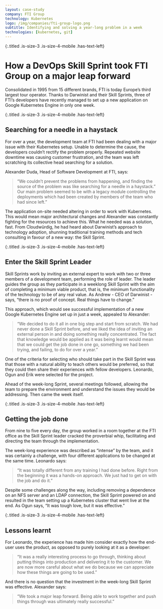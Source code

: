 ```yaml
---
layout: case-study
company: FTI Group
technology: Kubernetes
logo: /img/companies/fti-group-logo.png
subtitle: Identifying and solving a year-long problem in a week
technologies: [kubernetes, git]
---
```


{:.titled .is-size-3 .is-size-4-mobile .has-text-left}
# How a DevOps Skill Sprint took FTI Group on a major leap forward

Consolidated in 1995 from 15 different brands, FTI is today Europe’s third largest tour operator. Thanks to Darwinist and their Skill Sprints, three of FTI’s developers have recently managed to set up a new application on Google Kubernetes Engine in only one week. 

{:.titled .is-size-3 .is-size-4-mobile .has-text-left}
## Searching for a needle in a haystack

For over a year, the development team at FTI had been dealing with a major issue with their Kubernetes setup. Unable to determine the cause, the developers couldn’t rectify the problem properly. Repeated website downtime was causing customer frustration, and the team was left scratching its collective head searching for a solution.

Alexander Duda, Head of Software Development at FTI, says: 
>“We couldn’t prevent the problems from happening, and finding the source of the problem was like searching for a needle in a haystack.” Our main problem seemed to be with a legacy module controlling the deployments which had been created by members of the team who had since left.”

The application on-site needed altering in order to work with Kubernetes. This would mean major architectural changes and Alexander was constantly fighting for the resources to achieve this. What he needed was a solution, fast. From Cloudwürdig, he had heard about Darwinist’s approach to technology adoption, shunning traditional training methods and tech consulting in favour of a new way: the Skill Sprint.

{:.titled .is-size-3 .is-size-4-mobile .has-text-left}
## Enter the Skill Sprint Leader

Skill Sprints work by inviting an external expert to work with two or three members of a development team, performing the role of leader. The leader guides the group as they participate in a weeklong Skill Sprint with the aim of completing a minimum viable product, that is, the minimum functionality of the technology to be of any real value. As Andrew - CEO of Darwinist - says, “there is no proof of concept. Real things have to change.”

This approach, which would see successful implementation of a new Google Kubernetes Engine set up in just a week, appealed to Alexander: 
>“We decided to do it all in one big step and start from scratch. We had never done a Skill Sprint before, and we liked the idea of inviting an external person in and doing something really concentrated. The fact that knowledge would be applied as it was being learnt would mean that we could get the job done in one go, something we had been trying, and failing, to do for over a year.”

One of the criteria for selecting who should take part in the Skill Sprint was that those with a natural ability to teach others would be preferred, so that they could then share their experiences with fellow developers. Leonardo, Ogun and Erik were selected for the project.  

Ahead of the week-long Sprint, several meetings followed, allowing the team to prepare the environment and understand the issues they would be addressing. Then came the week itself. 

{:.titled .is-size-3 .is-size-4-mobile .has-text-left}
## Getting the job done

From nine to five every day, the group worked in a room together at the FTI office as the Skill Sprint leader cracked the proverbial whip, facilitating and directing the team through the implementation. 

The week-long experience was described as “intense” by the team, and it was certainly a challenge, with four different applications to be changed at the same time. Leonardo says: 
>“It was totally different from any training I had done before. Right from the beginning it was a hands-on approach. We just had to get on with the job and do it.”

Despite some challenges along the way, including removing a dependence on an NFS server and an LDAP connection, the Skill Sprint powered on and resulted in the team setting up a Kubernetes cluster that went live at the end. As Ogun says, “It was tough love, but it was effective.”

{:.titled .is-size-3 .is-size-4-mobile .has-text-left}
## Lessons learnt

For Leonardo, the experience has made him consider exactly how the end-user uses the product, as opposed to purely looking at it as a developer: 
>“It was a really interesting process to go through, thinking about putting things into production and delivering it to the customer. We are now more careful about what we do because we can appreciate how these things are going to be used.”

And there is no question that the investment in the week-long Skill Sprint was effective. Alexander says: 
>“We took a major leap forward. Being able to work together and push things through was ultimately really successful.”